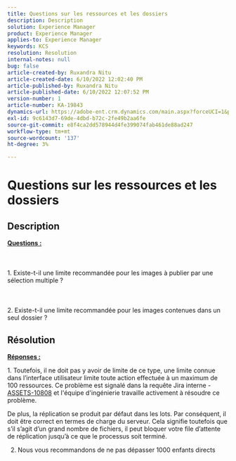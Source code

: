 ```yaml
---
title: Questions sur les ressources et les dossiers
description: Description
solution: Experience Manager
product: Experience Manager
applies-to: Experience Manager
keywords: KCS
resolution: Resolution
internal-notes: null
bug: false
article-created-by: Ruxandra Nitu
article-created-date: 6/10/2022 12:02:40 PM
article-published-by: Ruxandra Nitu
article-published-date: 6/10/2022 12:07:52 PM
version-number: 1
article-number: KA-19843
dynamics-url: https://adobe-ent.crm.dynamics.com/main.aspx?forceUCI=1&pagetype=entityrecord&etn=knowledgearticle&id=8085a936-b5e8-ec11-bb3c-000d3a3b17fa
exl-id: 9c6143d7-69de-4dbd-b72c-2fe49b2aa6fe
source-git-commit: e8f4ca2dd578944d4fe399074fab461de88ad247
workflow-type: tm+mt
source-wordcount: '137'
ht-degree: 3%

---
```


# Questions sur les ressources et les dossiers

## Description

<b><u>Questions :</u></b><br><br> <br><br>1. Existe-t-il une limite recommandée pour les images à publier par une sélection multiple ?<br><br> <br><br>2. Existe-t-il une limite recommandée pour les images contenues dans un seul dossier ?

## Résolution


<b><u>Réponses :</u></b>

1. Toutefois, il ne doit pas y avoir de limite de ce type, une limite connue dans l’interface utilisateur limite toute action effectuée à un maximum de 100 ressources. Ce problème est signalé dans la requête Jira interne - [ASSETS-10808](https://jira.corp.adobe.com/browse/ASSETS-10808) et l&#39;équipe d&#39;ingénierie travaille activement à résoudre ce problème.

De plus, la réplication se produit par défaut dans les lots. Par conséquent, il doit être correct en termes de charge du serveur. Cela signifie toutefois que s’il s’agit d’un grand nombre de fichiers, il peut bloquer votre file d’attente de réplication jusqu’à ce que le processus soit terminé.



2. Nous vous recommandons de ne pas dépasser 1000 enfants directs
